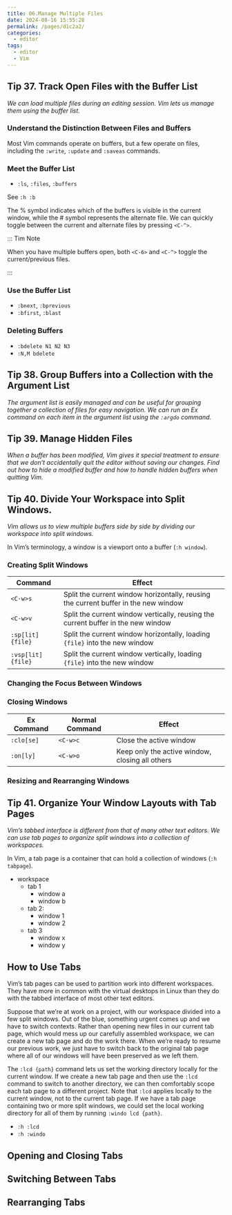 ```yaml
---
title: 06.Manage Multiple Files
date: 2024-08-16 15:55:28
permalink: /pages/d1c2a2/
categories: 
  - editor
tags: 
  - editor
  - Vim
---
```


## Tip 37. Track Open Files with the Buffer List

_We can load multiple files during an editing session. Vim lets us manage them using the buffer list._

### Understand the Distinction Between Files and Buffers

Most Vim commands operate on buffers, but a few operate on files, including the `:write`, `:update` and `:saveas` commands.

### Meet the Buffer List

- `:ls`, `:files`, `:buffers`

See `:h :b`

The % symbol indicates which of the buffers is visible in the current window, while the # symbol represents the alternate file. We can quickly toggle between the current and alternate files by pressing `<C-^>`.

::: Tim Note

When you have multiple buffers open, both `<C-6>` and `<C-^>` toggle the current/previous files.

:::

### Use the Buffer List

- `:bnext`, `:bprevious`
- `:bfirst`, `:blast`

### Deleting Buffers

- `:bdelete N1 N2 N3`
- `:N,M bdelete`

## Tip 38. Group Buffers into a Collection with the Argument List

_The argument list is easily managed and can be useful for grouping together a collection of files for easy navigation. We can run an Ex command on each item in the argument list using the `:argdo` command._

## Tip 39. Manage Hidden Files

_When a buffer has been modified, Vim gives it special treatment to ensure that we don’t accidentally quit the editor without saving our changes. Find out how to hide a modified buffer and how to handle hidden buffers when quitting Vim._

## Tip 40. Divide Your Workspace into Split Windows.

_Vim allows us to view multiple buffers side by side by dividing our workspace into split windows._

In Vim’s terminology, a window is a viewport onto a buffer (`:h window`).

### Creating Split Windows

| Command            | Effect                                                                              |
| ------------------ | ----------------------------------------------------------------------------------- |
| `<C-w>s`           | Split the current window horizontally, reusing the current buffer in the new window |
| `<C-w>v`           | Split the current window vertically, reusing the current buffer in the new window   |
| `:sp[lit] {file}`  | Split the current window horizontally, loading `{file}` into the new window         |
| `:vsp[lit] {file}` | Split the current window vertically, loading `{file}` into the new window           |

### Changing the Focus Between Windows

### Closing Windows

| Ex Command | Normal Command | Effect                                          |
| ---------- | -------------- | ----------------------------------------------- |
| `:clo[se]` | `<C-w>c`       | Close the active window                         |
| `:on[ly]`  | `<C-w>o`       | Keep only the active window, closing all others |

### Resizing and Rearranging Windows

## Tip 41. Organize Your Window Layouts with Tab Pages

_Vim’s tabbed interface is different from that of many other text editors. We can use tab pages to organize split windows into a collection of workspaces._

In Vim, a tab page is a container that can hold a collection of windows (`:h tabpage`).

- workspace
  - tab 1
    - window a
    - window b
  - tab 2:
    - window 1
    - window 2
  - tab 3
    - window x
    - window y

## How to Use Tabs

Vim’s tab pages can be used to partition work into different workspaces. They have more in common with the virtual desktops in Linux than they do with the tabbed interface of most other text editors.

Suppose that we’re at work on a project, with our workspace divided into a few split windows. Out of the blue, something urgent comes up and we have to switch contexts. Rather than opening new files in our current tab page, which would mess up our carefully assembled workspace, we can create a new tab page and do the work there. When we’re ready to resume our previous work, we just have to switch back to the original tab page where all of our windows will have been preserved as we left them.

The `:lcd {path}` command lets us set the working directory locally for the current window. If we create a new tab page and then use the `:lcd` command to switch to another directory, we can then comfortably scope each tab page to a different project. Note that `:lcd` applies locally to the current window, not to the current tab page. If we have a tab page containing two or more split windows, we could set the local working directory for all of them by running `:windo lcd {path}`.

- `:h :lcd`
- `:h :windo`

## Opening and Closing Tabs

## Switching Between Tabs

## Rearranging Tabs
